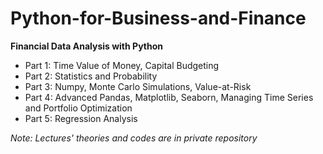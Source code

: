 # Python-for-Business-and-Finance
**Financial Data Analysis with Python**
- Part 1: Time Value of Money, Capital Budgeting
- Part 2: Statistics and Probability
- Part 3: Numpy, Monte Carlo Simulations, Value-at-Risk
- Part 4: Advanced Pandas, Matplotlib, Seaborn, Managing Time Series and Portfolio Optimization
- Part 5: Regression Analysis

*Note: Lectures' theories and codes are in private repository*
